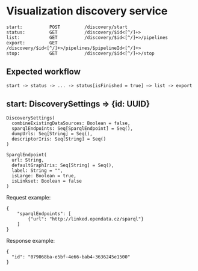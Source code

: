# Visualization discovery service

```
start:          POST         /discovery/start
status:         GET          /discovery/$id<[^/]+>
list:           GET          /discovery/$id<[^/]+>/pipelines
export:         GET          /discovery/$id<[^/]+>/pipelines/$pipelineId<[^/]+>
stop:           GET          /discovery/$id<[^/]+>/stop
```
## Expected workflow
```start -> status -> ... -> status[isFinished = true] –> list -> export```

## start: DiscoverySettings => {id: UUID}
```
DiscoverySettings(
  combineExistingDataSources: Boolean = false,
  sparqlEndpoints: Seq[SparqlEndpoint] = Seq(),
  dumpUrls: Seq[String] = Seq(),
  descriptorIris: Seq[String] = Seq()
)

SparqlEndpoint(
  url: String,
  defaultGraphIris: Seq[String] = Seq(),
  label: String = "",
  isLarge: Boolean = true,
  isLinkset: Boolean = false
)
```

Request example:
```
{
	"sparqlEndpoints": [
		{"url": "http://linked.opendata.cz/sparql"}
	]
}
```

Response example:
```
{
  "id": "079068ba-e5bf-4e66-bab4-3636245e1500"
}
```

